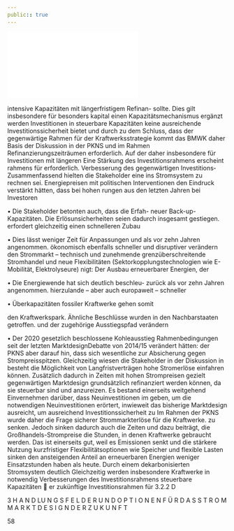 ```yaml
---
public:: true
---
```

![./pages/page60.pdf](../assets/./pages/page60.pdf)




intensive Kapazitäten mit längerfristigem Refinan-
sollte. Dies gilt insbesondere für besonders kapital­
einen Kapazitätsmechanismus ergänzt werden
Investitionen in steuerbare Kapazitäten keine ausreichende Investitionssicherheit bietet und durch
zu dem Schluss, dass der gegenwärtige Rahmen für
der Kraftwerksstrategie kommt das BMWK daher
Basis der Diskussion in der PKNS und im Rahmen
Refinanzierungszeiträumen erforderlich. Auf der
daher insbesondere für Investitionen mit längeren
Eine Stärkung des Investitionsrahmens erscheint
rahmens für erforderlich.
Verbesserung des gegenwärtigen Investitions­
Zusammenfassend hielten die Stakeholder eine
ins Stromsystem zu rechnen sei.
Energiepreisen mit politischen Interventionen
den Eindruck verstärkt hätten, dass bei hohen
rungen aus den letzten Jahren bei Investoren

• Die Stakeholder betonten auch, dass die Erfah-
neuer Back-up-Kapazitäten. Die Erlösunsicherheiten seien dadurch insgesamt gestiegen.
erfordert gleichzeitig einen schnelleren Zubau

• Dies lässt weniger Zeit für Anpassungen und
als vor zehn Jahren angenommen.
ökonomisch ebenfalls schneller und disruptiver
verändern den Strommarkt – technisch und
zunehmende grenzüberschreitende Stromhandel und neue Flexibilitäten (Sektorkopplungstechnologien wie E-Mobilität, Elektrolyseure)
nigt: Der Ausbau erneuerbarer Energien, der

• Die Energiewende hat sich deutlich beschleu-
zurück als vor zehn Jahren angenommen.
hierzulande – aber auch europaweit – schneller

• Überkapazitäten fossiler Kraftwerke gehen somit

den Kraftwerkspark. Ähnliche Beschlüsse wurden in den Nachbarstaaten getroffen.
und der zugehörige Ausstiegspfad verändern

• Der 2020 gesetzlich beschlossene Kohleausstieg
Rahmenbedingungen seit der letzten MarktdesignDebatte von 2014/15 verändert hätten:
der PKNS aber darauf hin, dass sich wesentliche
zur Absicherung gegen Strompreisspitzen. Gleichzeitig wiesen die Stakeholder in der Diskussion in
besteht die Möglichkeit von Langfristverträgen
hohe Stromerlöse einfahren können. Zusätzlich
dadurch in Zeiten mit hohen Strompreisen gezielt
gegenwärtigen Marktdesign grundsätzlich refinanziert werden können, da sie steuerbar sind und
anzureizen. Es bestand einerseits weitgehend Einvernehmen darüber, dass Neuinvestitionen im
geben, um die notwendigen Neuinvestitionen
erörtert, inwieweit das bisherige Marktdesign ausreicht, um ausreichend Investitionssicherheit zu
Im Rahmen der PKNS wurde daher die Frage
sicherer Strommarkterlöse für die Kraftwerke.
zu senken. Jedoch sinken dadurch auch die Zeiten
und dazu beiträgt, die Großhandels-Strompreise
die Stunden, in denen Kraftwerke gebraucht werden. Das ist einerseits gut, weil es Emissionen senkt
und die stärkere Nutzung kurzfristiger Flexibilitätsoptionen wie Speicher und flexible Lasten sinken
den ansteigenden Anteil an erneuerbaren Energien
weniger Einsatzstunden haben als heute. Durch
einem dekarbonisierten Stromsystem deutlich
Gleichzeitig werden insbesondere Kraftwerke in
notwendig
Verbesserungen des Investitionsrahmens
steuerbare Kapazitäten
 er zukünftige Investitionsrahmen für
3.2.2 D

3 H A N D LU N G S F E L D E R U N D O P T I O N E N F Ü R D A S S T R O M M A R K T D E S I G N D E R Z U K U N F T

58
